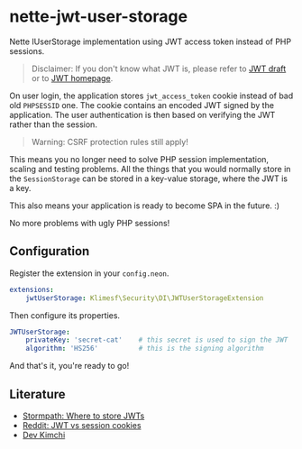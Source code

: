 # nette-jwt-user-storage
Nette IUserStorage implementation using JWT access token instead of PHP sessions.

> Disclaimer: If you don't know what JWT is, please refer to
> [JWT draft](https://tools.ietf.org/html/draft-ietf-oauth-json-web-token-32) or to  [JWT homepage](http://jwt.io/).

On user login, the application stores `jwt_access_token` cookie instead of bad old `PHPSESSID` one.
The cookie contains an encoded JWT signed by the application. The user authentication is then based
on verifying the JWT rather than the session.

> Warning: CSRF protection rules still apply!

This means you no longer need to solve PHP session implementation, scaling and testing problems.
All the things that you would normally store in the `SessionStorage` can be stored in a key-value
storage, where the JWT is a key.

This also means your application is ready to become SPA in the future. :)

No more problems with ugly PHP sessions!


Configuration
-------------

Register the extension in your `config.neon`.

```yml
extensions:
	jwtUserStorage: Klimesf\Security\DI\JWTUserStorageExtension
```

Then configure its properties.

```yml
JWTUserStorage:
	privateKey: 'secret-cat'    # this secret is used to sign the JWT
	algorithm: 'HS256'          # this is the signing algorithm
```

And that's it, you're ready to go!


Literature
----------

- [Stormpath: Where to store JWTs](https://stormpath.com/blog/where-to-store-your-jwts-cookies-vs-html5-web-storage/)
- [Reddit: JWT vs session cookies](https://www.reddit.com/r/webdev/comments/3afcs9/jwt_vs_session_cookies_authentication/)
- [Dev Kimchi](http://devkimchi.com/1622/can-json-web-token-jwt-be-an-alternative-for-session/)